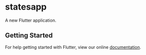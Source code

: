 # statesapp

A new Flutter application.

## Getting Started

For help getting started with Flutter, view our online
[documentation](https://flutter.io/).
